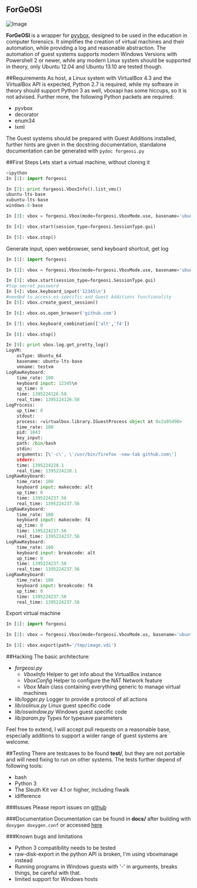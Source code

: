 ForGeOSI
--------
![Image](http://max.fauiwg.de/forgeosi/logo256.png?raw=true)

__ForGeOSI__ is a wrapper for [pyvbox](https://github.com/mjdorma/pyvbox), designed to be used in the education in computer forensics. It simplifies the creation of virtual machines and their automation, while providing a log and reasonable abstraction.
The automation of guest systems supports modern Windows Versions with Powershell 2 or newer, while any modern Linux system should be supported in theory, only Ubuntu 12.04 and Ubuntu 13.10 are tested though.

##Requirements
As host, a Linux system with VirtualBox 4.3 and the VirtualBox API is expected, Python 2.7 is required, while my software in theory should support Python 3 as well, vboxapi has some hiccups, so it is not advised.
Further more, the following Python packets are required:
* pyvbox
* decorator
* enum34
* lxml


The Guest systems should be prepared with Guest Additions installed, further hints are given in the docstring documentation, standalone documentation can be generated with `pydoc forgeosi.py`

##First Steps
Lets start a virtual machine, without cloning it

```python
>ipython
In [1]: import forgeosi

In [2]: print forgeosi.VboxInfo().list_vms()
ubuntu-lts-base
xubuntu-lts-base
windows-8-base

In [3]: vbox = forgeosi.Vbox(mode=forgeosi.VboxMode.use, basename='ubuntu-lts-base')

In [4]: vbox.start(session_type=forgeosi.SessionType.gui)

In [5]: vbox.stop()
```

Generate input, open webbrowser, send keyboard shortcut, get log

```python
In [1]: import forgeosi

In [2]: vbox = forgeosi.Vbox(mode=forgeosi.VboxMode.use, basename='ubuntu-lts-base')

In [3]: vbox.start(session_type=forgeosi.SessionType.gui)
#top secret password
In [4]: vbox.keyboard_input('12345\n')
#needed to access os-specific and Guest Additions functionality
In [5]: vbox.create_guest_session()

In [6]: vbox.os.open_browser('github.com')

In [7]: vbox.keyboard_combination(['alt','f4'])

In [8]: vbox.stop()

In [9]: print vbox.log.get_pretty_log()
LogVM:
	osType: Ubuntu_64
	basename: ubuntu-lts-base
	vmname: testvm
LogRawKeyboard:
	time_rate: 100
	keyboard input: 12345\n
	up_time: 0
	time: 1395224126.58
	real_time: 1395224126.58
LogProcess:
	up_time: 0
	stdout: 
	process: <virtualbox.library.IGuestProcess object at 0x2a95d90>
	time_rate: 100
	pid: 1843
	key_input: 
	path: /bin/bash
	stdin: 
	arguments: [\'-c\', \'/usr/bin/firefox -new-tab github.com\']
	stderr: 
	time: 1395224228.1
	real_time: 1395224228.1
LogRawKeyboard:
	time_rate: 100
	keyboard input: makecode: alt
	up_time: 0
	time: 1395224237.56
	real_time: 1395224237.56
LogRawKeyboard:
	time_rate: 100
	keyboard input: makecode: f4
	up_time: 0
	time: 1395224237.56
	real_time: 1395224237.56
LogRawKeyboard:
	time_rate: 100
	keyboard input: breakcode: alt
	up_time: 0
	time: 1395224237.56
	real_time: 1395224237.56
LogRawKeyboard:
	time_rate: 100
	keyboard input: breakcode: f4
	up_time: 0
	time: 1395224237.56
	real_time: 1395224237.56

```

Export virtual machine
```python
In [1]: import forgeosi

In [2]: vbox = forgeosi.Vbox(mode=forgeosi.VboxMode.us, basename='ubuntu-lts-base')

In [3]: vbox.export(path='/tmp/image.vdi')
```

##Hacking
The basic architecture:
* _forgeosi.py_
	* _VboxInfo_
	  Helper to get info about the VirtualBox instance
	* _VboxConfig_
	  Helper to configure the NAT Network feature
	* _Vbox_
	  Main class containing everything generic to manage virtual machines
* _lib/logger.py_
  Logger to provide a protocol of all actions
* _lib/oslinux.py_
  Linux guest specific code
* _lib/oswindow.py_
  Windows guest specific code
* _lib/param.py_
  Types for typesave parameters

Feel free to extend, I will accept pull requests on a reasonable base, especially additions to support a wider range of guest systems are welcome. 

##Testing
There are testcases to be found __test/__, but they are not portable
and will need fixing to run on other systems. The tests further depend of following tools:
* bash
* Python 3
* The Sleuth Kit ver 4.1 or higher, including fiwalk
* idifference

###Issues
Please report issues on [github](https://github.com/maxfragg/ForgeOSI/issues)

###Documentation
Documentation can be found in __docs/__ after building with `doxygen doxygen.conf` or accessed [here](http://max.fauiwg.de/forgeosi/index.html)


###Known bugs and limitations
* Python 3 compatibility needs to be tested
* raw-disk-export in the python API is broken, I'm using vboxmanage instead
* Running programs in Windows guests with '-' in arguments, breaks things, be careful with that.
* limited support for Windows hosts
